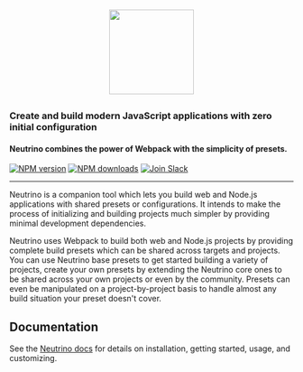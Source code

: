 <h1><p align="center"><a href="https://neutrino.js.org"><img src="https://raw.githubusercontent.com/mozilla-neutrino/neutrino-dev/master/docs/assets/logo.png" height="150"></a></p></h1>

### Create and build modern JavaScript applications with zero initial configuration
#### Neutrino combines the power of Webpack with the simplicity of presets.

[![NPM version][npm-image]][npm-url] [![NPM downloads][npm-downloads]][npm-url] [![Join Slack][slack-image]][slack-url]

---

Neutrino is a companion tool which lets you build web and Node.js applications with shared presets or configurations. 
It intends to make the process of initializing and building projects much simpler by providing minimal development
dependencies.

Neutrino uses Webpack to build both web and Node.js projects by providing complete build presets which can be shared
across targets and projects. You can use Neutrino base presets to get started building a variety of projects, create
your own presets by extending the Neutrino core ones to be shared across your own projects or even by the community.
Presets can even be manipulated on a project-by-project basis to handle almost any build situation your preset doesn't
cover.

## Documentation

See the [Neutrino docs](https://neutrino.js.org/)
for details on installation, getting started, usage, and customizing.

[npm-image]: https://img.shields.io/npm/v/neutrino.svg
[npm-downloads]: https://img.shields.io/npm/dt/neutrino.svg
[npm-url]: https://npmjs.org/package/neutrino
[slack-image]: https://neutrino-slack.herokuapp.com/badge.svg
[slack-url]: https://neutrino-slack.herokuapp.com/
